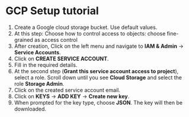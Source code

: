 # GCP Setup tutorial
1. Create a Google cloud storage bucket. Use default values.
1. At this step: Choose how to control access to objects: choose fine-grained as access control
3. After creation, Click on the left menu and navigate to **IAM & Admin** -> **Service Accounts**.
4. Click on **CREATE SERVICE ACCOUNT**.
5. Fill in the required details.
6. At the second step (**Grant this service account access to project**), select a role. Scroll down until you see **Cloud Storage** and select the role **Storage Admin**.
7. Click on the created service account email.
8. Click on **KEYS** -> **ADD KEY** -> **Create new key**.
9. When prompted for the key type, choose **JSON**. The key will then be downloaded.
